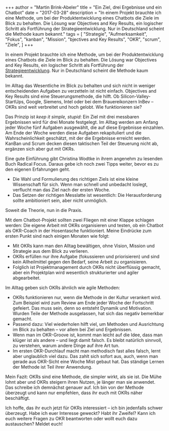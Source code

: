 +++
author = "Martin Brink-Abeler"
title = "Ein Ziel, drei Ergebnisse und ein Chatbot"
date = "2017-03-28"
description = "In einem Projekt brauchte ich eine Methode, um bei der Produktentwicklung eines Chatbots die Ziele im Blick zu behalten. Die Lösung war Objectives and Key Results, ein logischer Schritt als Fortführung der Strategieentwicklung. Nur in Deutschland scheint die Methode kaum bekannt."
tags = [
    "Strategie", "Aufmerksamkeit",  "Fokus",  "kanban",  "Mission",  "bjectives and Key Results",  "OKR", "scrum", "Ziele",
]
+++

In einem Projekt brauchte ich eine Methode, um bei der Produktentwicklung eines Chatbots die Ziele im Blick zu behalten. Die Lösung war Objectives and Key Results, ein logischer Schritt als Fortführung der [Strategieentwicklung](http://vernetztesarbeiten.de/2017/02/07/strategien-und-wo-man-sie-findet/). Nur in Deutschland scheint die Methode kaum bekannt.
<!--more-->

Im Alltag das Wesentliche im Blick zu behalten und sich nicht in weniger entscheidenden Aufgaben zu verzetteln ist nicht einfach. Objectives and Key Results sind eine Steuerungsmethode, die hilft. Ob Silicon-Valley-StartUps, Google, Siemens, Intel oder bei dem Brauereikonzern InBev – OKRs sind weit verbreitet und hoch gelobt. Wie funktionieren sie?

Das Prinzip ist *keep it simple, stupid*: Ein Ziel mit drei messbaren Ergebnissen wird für drei Monate festgelegt. Im Alltag werden am Anfang jeder Woche fünf Aufgaben ausgewählt, die auf diese Ergebnisse einzahlen. Am Ende der Woche werden diese Aufgaben rekapituliert und die Wahrscheinlichkeit geschätzt, mit der die Ergebnisse erreicht werden. KanBan und Scrum decken diesen taktischen Teil der Steuerung nicht ab, ergänzen sich aber gut mit OKRs.

Eine gute Einführung gibt Christina Wodtke in ihrem angenehm zu lesenden Buch Radical Focus. Daraus gebe ich noch zwei Tipps weiter, bevor es zu den eigenen Erfahrungen geht.

- Die Wahl und Formulierung des richtigen Ziels ist eine kleine Wissenschaft für sich. Wenn man schnell und unbedacht loslegt, verflucht man das Ziel nach der ersten Woche.
- Das Setzen der richtigen Messlatte ist wesentlich: Die Herausforderung sollte ambitioniert sein, aber nicht unmöglich.

Soweit die Theorie, nun in die Praxis.

Mit dem Chatbot-Projekt sollten zwei Fliegen mit einer Klappe schlagen werden: Die eigene Arbeit mit OKRs organisieren und testen, ob ein Chatbot als OKR-Coach in der Hosentasche funktioniert. Meine Eindrücke zum ersten Punkt sind nach einigen Monaten wie folgt:

- Mit OKRs kann man den Alltag bewältigen, ohne Vision, Mission und Strategie aus dem Blick zu verlieren.
- OKRs erfüllen nur ihre Aufgabe (fokussieren und priorisieren) und sind kein Allheilmittel gegen den Bedarf, seine Arbeit zu organisieren.
- Folglich ist Projektmanagement durch OKRs nicht überflüssig gemacht, aber ein Projektplan wird wesentlich strukturierter und agiler abgearbeitet.

Im Alltag geben sich OKRs ähnlich wie agile Methoden:

- OKRs funktionieren nur, wenn die Methode in der Kultur verankert wird. Zum Beispiel wird zum Review am Ende jeder Woche der Fortschritt gefeiert. Das muss sein, denn so entsteht Dynamik und Motivation. Wurden Teile der Methode ausgelassen, hat sich das negativ bemerkbar gemacht.
- Passend dazu: Viel wiederholen hilft viel, um Methoden und Ausrichtung im Blick zu behalten – vor allem bei Ziel und Ergebnissen.
- Wenn man im OKR-Groove ist, kommt man leicht auf die Idee, dass man klüger ist als andere – und liegt damit falsch. Es bleibt natürlich sinnvoll, zu verstehen, warum andere Dinge auf ihre Art tun.
- Im ersten OKR-Durchlauf macht man methodisch fast alles falsch, lernt aber unglaublich viel dazu. Das zahlt sich sofort aus, auch, wenn man gerade aus OKR-Sicht eine Woche Mist gebaut hat. Das ständige Lernen der Methode ist Teil ihrer Anwendung.

Mein Fazit: OKRs sind eine Methode, die simpler wirkt, als sie ist. Die Mühe lohnt aber und OKRs steigern ihren Nutzen, je länger man sie anwendet. Das schreibe ich demnächst genauer auf. Ich bin von der Methode überzeugt und kann nur empfehlen, dass ihr euch mit OKRs näher beschäftigt.

Ich hoffe, das ihr euch jetzt für OKRs interessiert – ich bin jedenfalls schwer überzeugt. Habe ich euer Interesse geweckt? Habt ihr Zweifel? Kann ich euch weitere Fragen zu OKR beantworten oder wollt euch dazu austauschen? Meldet euch!